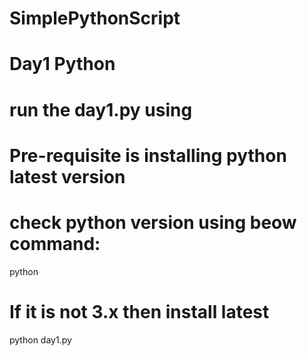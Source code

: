 # SimplePythonScript
# Day1 Python

# run the day1.py using
# Pre-requisite is installing python latest version
# check python version using beow command:



python
# If it is not 3.x then install latest
python day1.py
